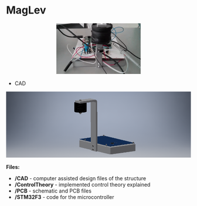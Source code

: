 MagLev
===================

<p align="center">
  <img src=https://github.com/andres-tr/MagLev/blob/master/.img/MagLev.gif width="230" />
</p>

 - CAD

<p align="center">
  <img src=https://github.com/andres-tr/MagLev/blob/master/.img/CAD.png height="180"/>
</p>


**Files:**

 - **/CAD** - computer assisted design files of the structure
 - **/ControlTheory** - implemented control theory explained
 - **/PCB** - schematic and PCB files
 - **/STM32F3** - code for the microcontroller

